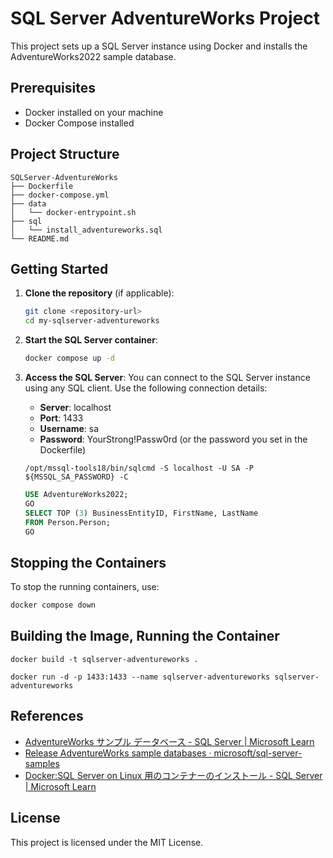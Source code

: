 # SQL Server AdventureWorks Project

This project sets up a SQL Server instance using Docker and installs the AdventureWorks2022 sample database.

## Prerequisites

- Docker installed on your machine
- Docker Compose installed

## Project Structure

```
SQLServer-AdventureWorks
├── Dockerfile
├── docker-compose.yml
├── data
│   └── docker-entrypoint.sh
├── sql
│   └── install_adventureworks.sql
└── README.md
```

## Getting Started

1. **Clone the repository** (if applicable):
   ```bash
   git clone <repository-url>
   cd my-sqlserver-adventureworks
   ```

2. **Start the SQL Server container**:
   ```bash
   docker compose up -d
   ```

3. **Access the SQL Server**:
   You can connect to the SQL Server instance using any SQL client. Use the following connection details:
   - **Server**: localhost
   - **Port**: 1433
   - **Username**: sa
   - **Password**: YourStrong!Passw0rd (or the password you set in the Dockerfile)

   ```
   /opt/mssql-tools18/bin/sqlcmd -S localhost -U SA -P ${MSSQL_SA_PASSWORD} -C
   ```

   ```sql
   USE AdventureWorks2022;
   GO
   SELECT TOP (3) BusinessEntityID, FirstName, LastName
   FROM Person.Person;
   GO
   ```


## Stopping the Containers

To stop the running containers, use:
```bash
docker compose down
```

## Building the Image, Running the Container
```
docker build -t sqlserver-adventureworks .
```

```
docker run -d -p 1433:1433 --name sqlserver-adventureworks sqlserver-adventureworks
```

## References
- [AdventureWorks サンプル データベース - SQL Server | Microsoft Learn](https://learn.microsoft.com/ja-jp/sql/samples/adventureworks-install-configure?view=sql-server-ver16&tabs=tsql) 
- [Release AdventureWorks sample databases · microsoft/sql-server-samples](https://github.com/Microsoft/sql-server-samples/releases/tag/adventureworks) 
- [Docker:SQL Server on Linux 用のコンテナーのインストール - SQL Server | Microsoft Learn](https://learn.microsoft.com/ja-jp/sql/linux/quickstart-install-connect-docker?view=sql-server-ver16&tabs=cli&pivots=cs1-bash) 

## License

This project is licensed under the MIT License.